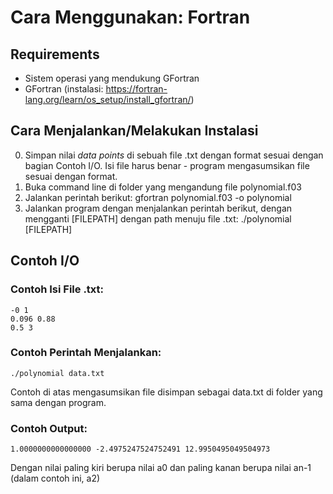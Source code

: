 # Cara Menggunakan: Fortran

## Requirements

- Sistem operasi yang mendukung GFortran
- GFortran (instalasi: https://fortran-lang.org/learn/os_setup/install_gfortran/)


## Cara Menjalankan/Melakukan Instalasi

0. Simpan nilai *data points* di sebuah file .txt dengan format sesuai dengan bagian Contoh I/O. Isi file harus benar - program mengasumsikan file sesuai dengan format.
1. Buka command line di folder yang mengandung file polynomial.f03
2. Jalankan perintah berikut:
    gfortran polynomial.f03 -o polynomial
3. Jalankan program dengan menjalankan perintah berikut, dengan mengganti [FILEPATH] dengan path menuju file .txt:
    ./polynomial [FILEPATH]

## Contoh I/O

### Contoh Isi File .txt:

    -0 1
    0.096 0.88
    0.5 3

### Contoh Perintah Menjalankan:

    ./polynomial data.txt
    
   Contoh di atas mengasumsikan file disimpan sebagai data.txt di folder yang sama dengan program.
    
### Contoh Output:

    1.0000000000000000 -2.4975247524752491 12.9950495049504973
    
   Dengan nilai paling kiri berupa nilai a0 dan paling kanan berupa nilai an-1 (dalam contoh ini, a2) 

